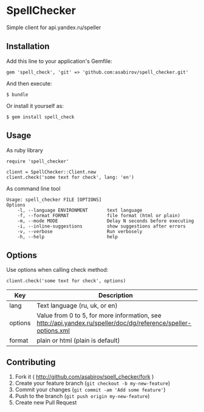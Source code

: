 # SpellChecker

Simple client for api.yandex.ru/speller


## Installation

Add this line to your application's Gemfile:

    gem 'spell_check', 'git' => 'github.com:asabirov/spell_checker.git'

And then execute:

    $ bundle

Or install it yourself as:

    $ gem install spell_check

## Usage

As ruby library

    require 'spell_checker'

    client = SpellChecker::Client.new
    client.check('some text for check', lang: 'en')


As command line tool

    Usage: spell_checker FILE [OPTIONS]
    Options
        -l, --language ENVIRONMENT       text language
        -f, --format FORMAT              file format (html or plain)
        -m, --mode MODE                  Delay N seconds before executing
        -i, --inline-suggestions         show suggestions after errors
        -v, --verbose                    Run verbosely
        -h, --help                       help


## Options

Use options when calling check method:

    client.check('some text for check', options)


| Key     | Description |
| ------- |-------------|
| lang    | Text language (ru, uk, or en)|
| options | Value from 0 to 5, for more information, see http://api.yandex.ru/speller/doc/dg/reference/speller-options.xml  |
| format  | plain or html  (plain is default) |

## Contributing

1. Fork it ( http://github.com/asabirov/spell_checker/fork )
2. Create your feature branch (`git checkout -b my-new-feature`)
3. Commit your changes (`git commit -am 'Add some feature'`)
4. Push to the branch (`git push origin my-new-feature`)
5. Create new Pull Request
